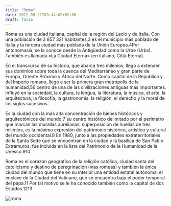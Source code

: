 ```yaml
---
title: "Roma"
date: 2022-09-21T09:44:02+02:00
draft: false
---
```


Roma es una ciudad italiana, capital de la región del Lacio y de Italia. Con una población de 2 857 321 habitantes,3​ es el municipio más poblado de Italia y la tercera ciudad más poblada de la Unión Europea.4​ Por antonomasia, se la conoce desde la Antigüedad como la Urbe (Urbs). También es llamada «La Ciudad Eterna» (en italiano, Città Eterna).

En el transcurso de su historia, que abarca tres milenios, llegó a extender sus dominios sobre toda la cuenca del Mediterráneo y gran parte de Europa, Oriente Próximo y África del Norte. Como capital de la República y del Imperio romano, llegó a ser la primera gran metrópolis de la humanidad,5​6​ centro de una de las civilizaciones antiguas más importantes. Influyó en la sociedad, la cultura, la lengua, la literatura, la música, el arte, la arquitectura, la filosofía, la gastronomía, la religión, el derecho y la moral de los siglos sucesivos.

Es la ciudad con la más alta concentración de bienes históricos y arquitectónicos del mundo;7​ su centro histórico delimitado por el perímetro que marcan las murallas aurelianas, superposición de huellas de tres milenios, es la máxima expresión del patrimonio histórico, artístico y cultural del mundo occidental.8​ En 1980, junto a las propiedades extraterritoriales de la Santa Sede que se encuentran en la ciudad y la basílica de San Pablo Extramuros, fue incluida en la lista del Patrimonio de la Humanidad de la Unesco.9​10​

Roma es el corazón geográfico de la religión católica, ciudad santa del catolicismo y destino de peregrinación (vías romeas) y también la única ciudad del mundo que tiene en su interior una entidad estatal autónoma: el enclave de la Ciudad del Vaticano, que se encuentra bajo el poder temporal del papa.11​ Por tal motivo se le ha conocido también como la capital de dos Estados.12​13​

![roma](https://upload.wikimedia.org/wikipedia/commons/thumb/c/c0/Rome_Montage_2017.png/800px-Rome_Montage_2017.png)